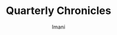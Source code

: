 ---
title: Quarterly Chronicles
author: Imani
description: Quarterly updates on the various things that happen in my life. Project updates and preditions for the future based on the current time.
---